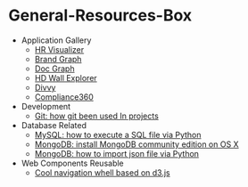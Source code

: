 # General-Resources-Box

- Application Gallery
	- [HR Visualizer](https://github.com/awesome5team/General-Resources-Box/issues/12) 
	- [Brand Graph](https://github.com/awesome5team/General-Resources-Box/issues/2)
	- [Doc Graph](https://github.com/awesome5team/General-Resources-Box/issues/3)
	- [HD Wall Explorer](https://github.com/awesome5team/General-Resources-Box/issues/4)
	- [Divvy](https://github.com/awesome5team/General-Resources-Box/issues/5)
	- [Compliance360](https://github.com/awesome5team/General-Resources-Box/issues/6)
- Development
	- [Git: how git been used In projects](https://github.com/awesome5team/General-Resources-Box/issues/1)
- Database Related
	- [MySQL: how to execute a SQL file via Python](https://github.com/awesome5team/General-Resources-Box/issues/7)
	- [MongoDB: install MongoDB community edition on OS X](https://github.com/awesome5team/General-Resources-Box/issues/9)
	- [MongoDB: how to import json file via Python](https://github.com/awesome5team/General-Resources-Box/issues/9)
- Web Components Reusable
	- [Cool navigation whell based on d3.js]()
